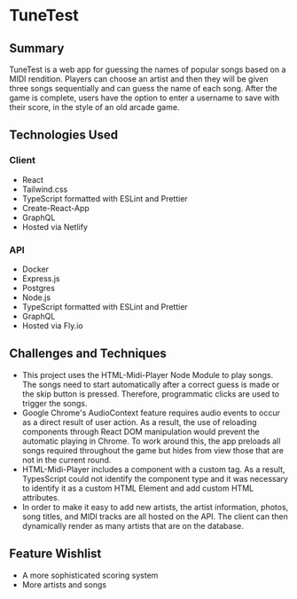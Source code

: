 # TuneTest

## Summary

TuneTest is a web app for guessing the names of popular songs based on a MIDI rendition. Players can choose an artist and then they will be given three songs sequentially and can guess the name of each song. After the game is complete, users have the option to enter a username to save with their score, in the style of an old arcade game.

## Technologies Used

### Client

- React
- Tailwind.css
- TypeScript formatted with ESLint and Prettier
- Create-React-App
- GraphQL
- Hosted via Netlify

### API

- Docker
- Express.js
- Postgres
- Node.js
- TypeScript formatted with ESLint and Prettier
- GraphQL
- Hosted via Fly.io

## Challenges and Techniques

- This project uses the HTML-Midi-Player Node Module to play songs. The songs need to start automatically after a correct guess is made or the skip button is pressed. Therefore, programmatic clicks are used to trigger the songs.
- Google Chrome's AudioContext feature requires audio events to occur as a direct result of user action. As a result, the use of reloading components through React DOM manipulation would prevent the automatic playing in Chrome. To work around this, the app preloads all songs required throughout the game but hides from view those that are not in the current round.
- HTML-Midi-Player includes a component with a custom tag. As a result, TypesScript could not identify the component type and it was necessary to identify it as a custom HTML Element and add custom HTML attributes.
- In order to make it easy to add new artists, the artist information, photos, song titles, and MIDI tracks are all hosted on the API. The client can then dynamically render as many artists that are on the database.

## Feature Wishlist

- A more sophisticated scoring system
- More artists and songs

<!--
This is the client side of the application and it uses CreateReactApp. The API, also hosted here on GitHub, uses Express.js with a Postgres database. GraphQL is used to communication between the frontend and the backend. TypeScript is used throughout the project over JavaScript to eliminated errors and ESlint and Prettier make the code readable and consisten throughout the project. -->

<!--
    Using a React Hook to programatically click play after the DOM Manipulation of a React Hook would be prevented by Google Chrome's AudioContext requirement of user action.

    The guessing game component always pre-loads the next song but hides it from view.
    This allows a successful user guess to programatically trigger the playing of the next song. -->
